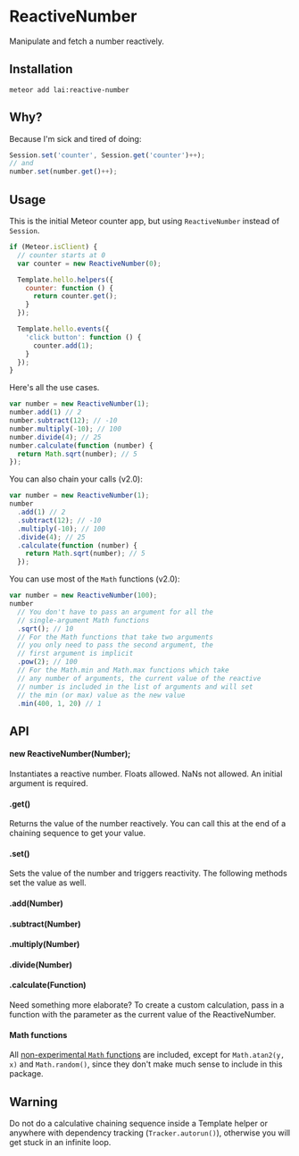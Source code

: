 # ReactiveNumber

Manipulate and fetch a number reactively.

## Installation

`meteor add lai:reactive-number`

## Why?

Because I'm sick and tired of doing:

```js
Session.set('counter', Session.get('counter')++);
// and
number.set(number.get()++);
```

## Usage

This is the initial Meteor counter app, but using `ReactiveNumber` instead of `Session`.

```js
if (Meteor.isClient) {
  // counter starts at 0
  var counter = new ReactiveNumber(0);

  Template.hello.helpers({
    counter: function () {
      return counter.get();
    }
  });

  Template.hello.events({
    'click button': function () {
      counter.add(1);
    }
  });
}
```

Here's all the use cases.

```js
var number = new ReactiveNumber(1);
number.add(1) // 2
number.subtract(12); // -10
number.multiply(-10); // 100
number.divide(4); // 25
number.calculate(function (number) {
  return Math.sqrt(number); // 5
});
```

You can also chain your calls (v2.0):

```js
var number = new ReactiveNumber(1);
number
  .add(1) // 2
  .subtract(12); // -10
  .multiply(-10); // 100
  .divide(4); // 25
  .calculate(function (number) {
    return Math.sqrt(number); // 5
  });
```

You can use most of the `Math` functions (v2.0):

```js
var number = new ReactiveNumber(100);
number
  // You don't have to pass an argument for all the
  // single-argument Math functions
  .sqrt(); // 10
  // For the Math functions that take two arguments
  // you only need to pass the second argument, the
  // first argument is implicit
  .pow(2); // 100
  // For the Math.min and Math.max functions which take
  // any number of arguments, the current value of the reactive
  // number is included in the list of arguments and will set
  // the min (or max) value as the new value
  .min(400, 1, 20) // 1
```

## API

#### new ReactiveNumber(Number);

Instantiates a reactive number. Floats allowed. NaNs not allowed. An initial argument is required.

#### .get()

Returns the value of the number reactively. You can call this at the end of a chaining sequence to get your value.

#### .set()

Sets the value of the number and triggers reactivity. The following methods set the value as well.

#### .add(Number)

#### .subtract(Number)

#### .multiply(Number)

#### .divide(Number)

#### .calculate(Function)

Need something more elaborate? To create a custom calculation, pass in a function with the parameter as the current value of the ReactiveNumber.

#### Math functions

All [non-experimental `Math` functions](https://developer.mozilla.org/en-US/docs/Web/JavaScript/Reference/Global_Objects/Math) are included, except for `Math.atan2(y, x)` and `Math.random()`, since they don't make much sense to include in this package.

## Warning

Do not do a calculative chaining sequence inside a Template helper or anywhere with dependency tracking (`Tracker.autorun()`), otherwise you will get stuck in an infinite loop.
